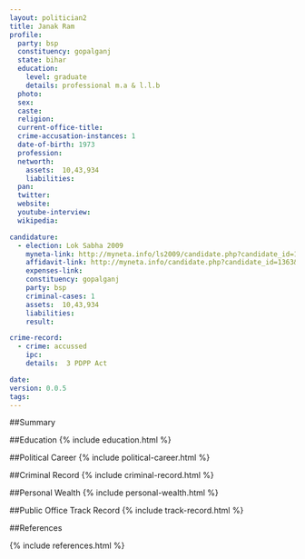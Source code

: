 ```yaml
---
layout: politician2
title: Janak Ram
profile: 
  party: bsp
  constituency: gopalganj
  state: bihar
  education: 
    level: graduate
    details: professional m.a & l.l.b
  photo: 
  sex: 
  caste: 
  religion: 
  current-office-title: 
  crime-accusation-instances: 1
  date-of-birth: 1973
  profession: 
  networth: 
    assets:  10,43,934
    liabilities: 
  pan: 
  twitter: 
  website: 
  youtube-interview: 
  wikipedia: 

candidature: 
  - election: Lok Sabha 2009
    myneta-link: http://myneta.info/ls2009/candidate.php?candidate_id=1363
    affidavit-link: http://myneta.info/candidate.php?candidate_id=1363&scan=original
    expenses-link: 
    constituency: gopalganj 
    party: bsp
    criminal-cases: 1
    assets:  10,43,934
    liabilities: 
    result:  

crime-record: 
  - crime: accussed
    ipc: 
    details:  3 PDPP Act  

date: 
version: 0.0.5
tags: 
---
```

##Summary


##Education
{% include education.html %}


##Political Career
{% include political-career.html %}


##Criminal Record
{% include criminal-record.html %}


##Personal Wealth
{% include personal-wealth.html %}


##Public Office Track Record
{% include track-record.html %}


##References


{% include references.html %}